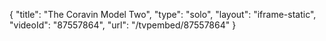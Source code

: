 {
    "title": "The Coravin Model Two",
    "type": "solo",
    "layout": "iframe-static",
    "videoId": "87557864",
    "url": "\/tvpembed\/87557864"
}